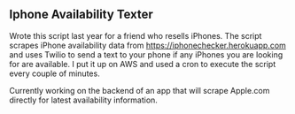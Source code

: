 ## Iphone Availability Texter

Wrote this script last year for a friend who resells iPhones. The script scrapes iPhone availability data from https://iphonechecker.herokuapp.com and uses Twilio to send a text to your phone if any iPhones you are looking for are available. I put it up on AWS and used a cron to execute the script every couple of minutes.

Currently working on the backend of an app that will scrape Apple.com directly for latest availability information.